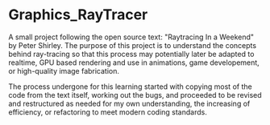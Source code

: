 # Graphics_RayTracer

A small project following the open source text: "Raytracing In a Weekend" by Peter Shirley.
The purpose of this project is to understand the concepts behind ray-tracing so that this process may potentially later be adapted to realtime, GPU based rendering and use in animations, game developement, or high-quality image fabrication.

The process undergone for this learning started with copying most of the code from the text itself, working out the bugs, and proceeded to be revised and restructured as needed for my own understanding, the increasing of efficiency, or refactoring to meet modern coding standards.
